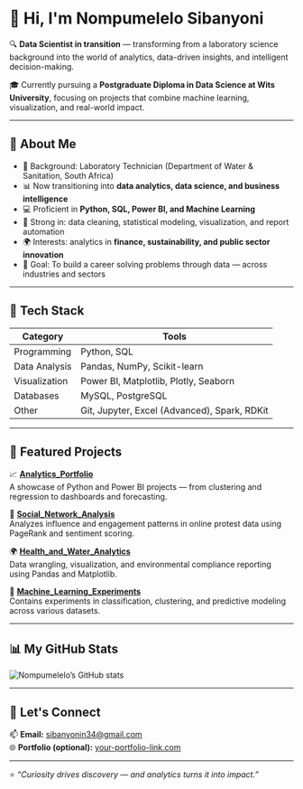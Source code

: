 # 👋 Hi, I'm Nompumelelo Sibanyoni  

🔍 **Data Scientist in transition** — transforming from a laboratory science background into the world of analytics, data-driven insights, and intelligent decision-making.  

🎓 Currently pursuing a **Postgraduate Diploma in Data Science at Wits University**, focusing on projects that combine machine learning, visualization, and real-world impact.  

---

## 🧠 About Me
- 🔬 Background: Laboratory Technician (Department of Water & Sanitation, South Africa)
- 📊 Now transitioning into **data analytics, data science, and business intelligence**
- 💻 Proficient in **Python, SQL, Power BI, and Machine Learning**
- 🧩 Strong in: data cleaning, statistical modeling, visualization, and report automation
- 🌍 Interests: analytics in **finance, sustainability, and public sector innovation**
- 🚀 Goal: To build a career solving problems through data — across industries and sectors

---

## 🧰 Tech Stack
| Category | Tools |
|-----------|-------|
| Programming | Python, SQL |
| Data Analysis | Pandas, NumPy, Scikit-learn |
| Visualization | Power BI, Matplotlib, Plotly, Seaborn |
| Databases | MySQL, PostgreSQL |
| Other | Git, Jupyter, Excel (Advanced), Spark, RDKit |

---

## 🚀 Featured Projects
📈 **[Analytics_Portfolio](https://github.com/yourusername/Analytics_Portfolio)**  
A showcase of Python and Power BI projects — from clustering and regression to dashboards and forecasting.  

💬 **[Social_Network_Analysis](https://github.com/yourusername/Social_Network_Analysis)**  
Analyzes influence and engagement patterns in online protest data using PageRank and sentiment scoring.  

🌍 **[Health_and_Water_Analytics](https://github.com/yourusername/Health_and_Water_Analytics)**  
Data wrangling, visualization, and environmental compliance reporting using Pandas and Matplotlib.  

🤖 **[Machine_Learning_Experiments](https://github.com/yourusername/Machine_Learning_Experiments)**  
Contains experiments in classification, clustering, and predictive modeling across various datasets.  

---

## 📊 My GitHub Stats
![Nompumelelo’s GitHub stats](https://github-readme-stats.vercel.app/api?username=yourusername&show_icons=true&theme=radical)

---

## 💬 Let's Connect
📫 **Email:** sibanyonin34@gmail.com  
🌐 **Portfolio (optional):** [your-portfolio-link.com](https://your-portfolio-link.com)

---

⭐ *“Curiosity drives discovery — and analytics turns it into impact.”*
